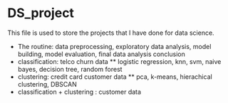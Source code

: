 # DS_project
This file is used to store the projects that I have done for data science.
* The routine: data preprocessing, exploratory data analysis, model building, model evaluation, final data analysis conclusion
* classification: telco churn data
** logistic regression, knn, svm, naive bayes, decision tree, random forest
* clustering: credit card customer data
** pca, k-means, hierachical clustering, DBSCAN
* classification + clustering : customer data
